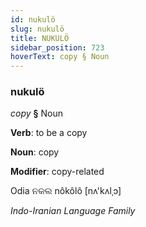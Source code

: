 ```yaml
---
id: nukulö
slug: nukulö
title: NUKULÖ
sidebar_position: 723
hoverText: copy § Noun
---
```


### nukulö

*copy* **§** Noun

**Verb**: to be a copy

**Noun**: copy

**Modifier**: copy-related

Odia ନକଲ nôkôlô [nʌ'kʌlˌɔ]

*Indo-Iranian Language Family*